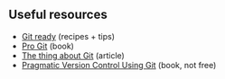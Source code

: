 Useful resources
----------------

* [Git ready](http://gitready.com) (recipes + tips)
* [Pro Git](http://git-scm.com/book) (book)
* [The thing about Git](http://tomayko.com/writings/the-thing-about-git)
  (article)
* [Pragmatic Version Control Using
  Git](http://pragprog.com/book/tsgit/pragmatic-version-control-using-git)
(book, not free)
